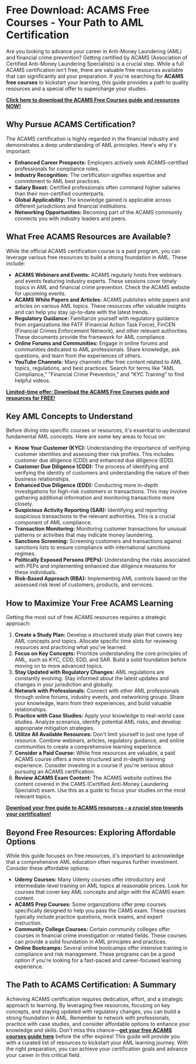 # Free Download: ACAMS Free Courses - Your Path to AML Certification

Are you looking to advance your career in Anti-Money Laundering (AML) and financial crime prevention? Getting certified by ACAMS (Association of Certified Anti-Money Laundering Specialists) is a crucial step. While a full ACAMS certification isn't free, there are valuable free resources available that can significantly aid your preparation. If you're searching for **ACAMS free courses** to kickstart your learning, this guide provides a path to quality resources and a special offer to supercharge your studies.

[**Click here to download the ACAMS Free Courses guide and resources NOW!**](https://udemywork.com/acams-free-courses)

## Why Pursue ACAMS Certification?

The ACAMS certification is highly regarded in the financial industry and demonstrates a deep understanding of AML principles. Here's why it's important:

*   **Enhanced Career Prospects:** Employers actively seek ACAMS-certified professionals for compliance roles.
*   **Industry Recognition:** The certification signifies expertise and commitment to AML best practices.
*   **Salary Boost:** Certified professionals often command higher salaries than their non-certified counterparts.
*   **Global Applicability:** The knowledge gained is applicable across different jurisdictions and financial institutions.
*   **Networking Opportunities:** Becoming part of the ACAMS community connects you with industry leaders and peers.

## What Free ACAMS Resources are Available?

While the official ACAMS certification course is a paid program, you can leverage various free resources to build a strong foundation in AML. These include:

*   **ACAMS Webinars and Events:** ACAMS regularly hosts free webinars and events featuring industry experts. These sessions cover timely topics in AML and financial crime prevention. Check the ACAMS website for upcoming events.
*   **ACAMS White Papers and Articles:** ACAMS publishes white papers and articles on various AML topics. These resources offer valuable insights and can help you stay up-to-date with the latest trends.
*   **Regulatory Guidance:** Familiarize yourself with regulatory guidance from organizations like FATF (Financial Action Task Force), FinCEN (Financial Crimes Enforcement Network), and other relevant authorities. These documents provide the framework for AML compliance.
*   **Online Forums and Communities:** Engage in online forums and communities dedicated to AML professionals. Share knowledge, ask questions, and learn from the experiences of others.
*   **YouTube Channels:** Many channels offer free content related to AML topics, regulations, and best practices. Search for terms like "AML Compliance," "Financial Crime Prevention," and "KYC Training" to find helpful videos.

[**Limited-time offer: Download the ACAMS Free Courses guide and resources for FREE!**](https://udemywork.com/acams-free-courses)

## Key AML Concepts to Understand

Before diving into specific courses or resources, it's essential to understand fundamental AML concepts. Here are some key areas to focus on:

*   **Know Your Customer (KYC):** Understanding the importance of verifying customer identities and assessing their risk profiles. This includes customer due diligence (CDD) and enhanced due diligence (EDD).
*   **Customer Due Diligence (CDD):** The process of identifying and verifying the identity of customers and understanding the nature of their business relationships.
*   **Enhanced Due Diligence (EDD):** Conducting more in-depth investigations for high-risk customers or transactions. This may involve gathering additional information and monitoring transactions more closely.
*   **Suspicious Activity Reporting (SAR):** Identifying and reporting suspicious transactions to the relevant authorities. This is a crucial component of AML compliance.
*   **Transaction Monitoring:** Monitoring customer transactions for unusual patterns or activities that may indicate money laundering.
*   **Sanctions Screening:** Screening customers and transactions against sanctions lists to ensure compliance with international sanctions regimes.
*   **Politically Exposed Persons (PEPs):** Understanding the risks associated with PEPs and implementing enhanced due diligence measures for these individuals.
*   **Risk-Based Approach (RBA):** Implementing AML controls based on the assessed risk level of customers, products, and services.

## How to Maximize Your Free ACAMS Learning

Getting the most out of free ACAMS resources requires a strategic approach:

1.  **Create a Study Plan:** Develop a structured study plan that covers key AML concepts and topics. Allocate specific time slots for reviewing resources and practicing what you've learned.
2.  **Focus on Key Concepts:** Prioritize understanding the core principles of AML, such as KYC, CDD, EDD, and SAR. Build a solid foundation before moving on to more advanced topics.
3.  **Stay Updated with Regulatory Changes:** AML regulations are constantly evolving. Stay informed about the latest updates and changes in your jurisdiction and globally.
4.  **Network with Professionals:** Connect with other AML professionals through online forums, industry events, and networking groups. Share your knowledge, learn from their experiences, and build valuable relationships.
5.  **Practice with Case Studies:** Apply your knowledge to real-world case studies. Analyze scenarios, identify potential AML risks, and develop appropriate mitigation strategies.
6.  **Utilize All Available Resources:** Don't limit yourself to just one type of resource. Combine webinars, articles, regulatory guidance, and online communities to create a comprehensive learning experience.
7.  **Consider a Paid Course:** While free resources are valuable, a paid ACAMS course offers a more structured and in-depth learning experience. Consider investing in a course if you're serious about pursuing an ACAMS certification.
8.  **Review ACAMS Exam Content:** The ACAMS website outlines the content covered in the CAMS (Certified Anti-Money Laundering Specialist) exam. Use this as a guide to focus your studies on the most relevant topics.

[**Download your free guide to ACAMS resources – a crucial step towards your certification!**](https://udemywork.com/acams-free-courses)

## Beyond Free Resources: Exploring Affordable Options

While this guide focuses on free resources, it's important to acknowledge that a comprehensive AML education often requires further investment. Consider these affordable options:

*   **Udemy Courses:** Many Udemy courses offer introductory and intermediate-level training on AML topics at reasonable prices. Look for courses that cover key AML concepts and align with the ACAMS exam content.
*   **ACAMS Prep Courses:** Some organizations offer prep courses specifically designed to help you pass the CAMS exam. These courses typically include practice questions, mock exams, and expert instruction.
*   **Community College Courses:** Certain community colleges offer courses in financial crime investigation or related fields. These courses can provide a solid foundation in AML principles and practices.
*   **Online Bootcamps:** Several online bootcamps offer intensive training in compliance and risk management. These programs can be a good option if you're looking for a fast-paced and career-focused learning experience.

## The Path to ACAMS Certification: A Summary

Achieving ACAMS certification requires dedication, effort, and a strategic approach to learning. By leveraging free resources, focusing on key concepts, and staying updated with regulatory changes, you can build a strong foundation in AML. Remember to network with professionals, practice with case studies, and consider affordable options to enhance your knowledge and skills. Don't miss this chance—**[get your free ACAMS courses guide here](https://udemywork.com/acams-free-courses)** before the offer expires! This guide will provide you with a curated list of resources to kickstart your AML learning journey. With the right preparation, you can achieve your certification goals and advance your career in this critical field.
